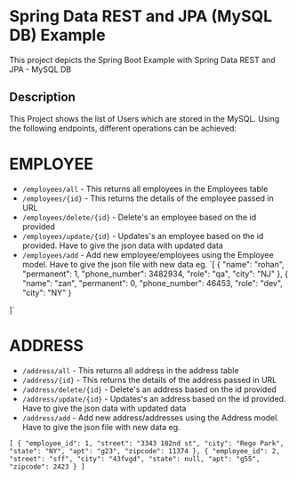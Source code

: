 # Spring Data REST and JPA (MySQL DB) Example

This project depicts the Spring Boot Example with Spring Data REST and JPA - MySQL DB

## Description

This Project shows the list of Users which are stored in the MySQL. Using the following endpoints, different operations
can be achieved:

# EMPLOYEE

- `/employees/all` - This returns all employees in the Employees table
- `/employees/{id}` - This returns the details of the employee passed in URL
- `/employees/delete/{id}` - Delete's an employee based on the id provided
- `/employees/update/{id}` - Updates's an employee based on the id provided. Have to give the json data with updated
  data
- `/employees/add` - Add new employee/employees using the Employee model. Have to give the json file with new data eg.
  `[
  {
  "name": "rohan",
  "permanent": 1,
  "phone_number": 3482934,
  "role": "qa",
  "city": "NJ"
  }, {
  "name": "zan",
  "permanent": 0,
  "phone_number": 46453,
  "role": "dev",
  "city": "NY"
  }

]`

# ADDRESS

- `/address/all` - This returns all address in the address table
- `/address/{id}` - This returns the details of the address passed in URL
- `/address/delete/{id}` - Delete's an address based on the id provided
- `/address/update/{id}` - Updates's an address based on the id provided. Have to give the json data with updated data
- `/address/add` - Add new address/addresses using the Address model. Have to give the json file with new data eg.

`[
{
"employee_id": 1,
"street": "3343 102nd st",
"city": "Rego Park",
"state": "NY",
"apt": "g23",
"zipcode": 11374 }, {
"employee_id": 2,
"street": "sff",
"city": "43fvgd",
"state": null,
"apt": "g55",
"zipcode": 2423 }
]`
